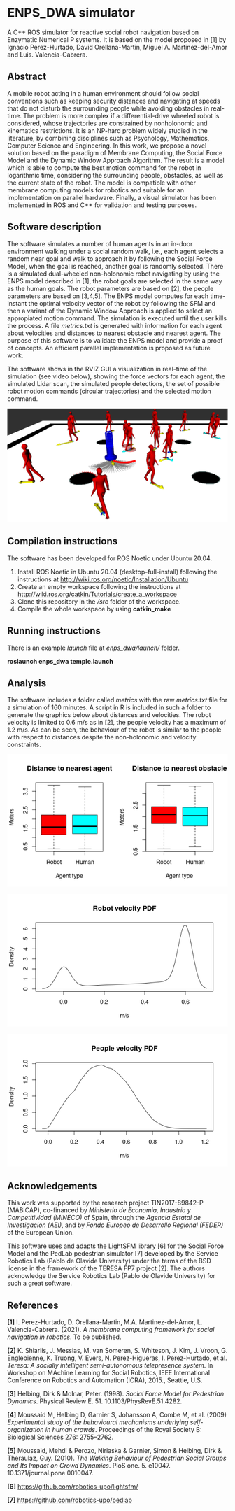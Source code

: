# ENPS_DWA simulator
A C++ ROS simulator for reactive social robot navigation based on Enzymatic Numerical P systems.
It is based on the model proposed in [1] by Ignacio Perez-Hurtado, David Orellana-Martin, Miguel A. Martinez-del-Amor and Luis. Valencia-Cabrera.

## Abstract

A mobile robot acting in a human environment should follow social conventions such as keeping security distances and navigating at speeds that do not disturb the surrounding people while avoiding obstacles in real-time. The problem is more complex if a differential-drive wheeled robot is considered, whose trajectories are constrained by nonholonomic and kinematics restrictions. It is an NP-hard problem  widely studied in the literature, by combining disciplines such as Psychology, Mathematics, Computer Science and Engineering. In this work, we propose a novel solution based on the paradigm of Membrane Computing, the Social Force Model and the Dynamic Window Approach Algorithm. The result is a model which is able to compute the best motion command for the robot in logarithmic time, considering the surrounding people, obstacles, as well as the current state of the robot. The model is compatible with other membrane computing models for robotics and suitable for an implementation on parallel hardware. Finally, a visual simulator has been implemented in ROS and C++ for validation and testing purposes.

## Software description

The software simulates a number of human agents in an in-door environment walking under a social random walk, i.e., each agent selects a random near goal and walk to approach it by following the Social Force Model, when the goal is reached, another goal is randomly selected. There is a simulated dual-wheeled non-holonomic robot navigating by using the ENPS model described in [1], the robot goals are selected in the same way as the human goals. The robot parameters are based on [2], the people parameters are based on [3,4,5]. The ENPS model computes for each time-instant the optimal velocity vector of the robot by following the SFM and then a variant of the Dynamic Window Approach is applied to select an appropiated motion command. The simulation is executed until the user kills the process. A file *metrics.txt* is generated with information for each agent about velocities and distances to nearest obstacle and nearest agent. The purpose of this software is to validate the ENPS model and provide a proof of concepts. An efficient parallel implementation is proposed as future work.

The software shows in the RVIZ GUI a visualization in real-time of the simulation (see video below), showing the force vectors for each agent, the simulated Lidar scan, the simulated people detections, the set of possible robot motion commands (circular trajectories) and the selected motion command.


[![Simulator video](images/screenshot.png)](https://youtu.be/qyci-ZW7LEE "Simulator video")


## Compilation instructions

The software has been developed for ROS Noetic under Ubuntu 20.04.

1. Install ROS Noetic in Ubuntu 20.04 (desktop-full-install) following the instructions at http://wiki.ros.org/noetic/Installation/Ubuntu
2. Create an empty workspace following the instructions at http://wiki.ros.org/catkin/Tutorials/create_a_workspace
3. Clone this repository in the */src* folder of the workspace.
4. Compile the whole workspace by using **catkin_make**


## Running instructions
There is an example *launch* file at *enps_dwa/launch/* folder.

**roslaunch enps_dwa temple.launch**


## Analysis

The software includes a folder called *metrics* with the raw *metrics.txt* file for a simulation of 160 minutes. A script in R is included in such a folder to generate  the graphics below about distances and velocities. The robot velocity is limited to 0.6 m/s as in [2], the people velocity has a maximum of 1.2 m/s. As can be seen, the behaviour of the robot is similar to the people with respect to distances despite the non-holonomic and velocity constraints. 

![distances](metrics/distances.png)

![robot_velocity](metrics/robot_velocity.png)

![people_velocity](metrics/people_velocity.png)


## Acknowledgements

This work was supported by the research project TIN2017-89842-P (MABICAP), co-financed by *Ministerio de Economia, Industria y Competitividad (MINECO)* of Spain, through the *Agencia Estatal de Investigacion (AEI)*, and by *Fondo Europeo de Desarrollo Regional (FEDER)* of the European Union.

This software uses and adapts the LightSFM library [6] for the Social Force Model and the PedLab pedestrian simulator [7] developed by the Service Robotics Lab (Pablo de Olavide University) under the terms of the BSD license in the framework of the TERESA FP7 project [2]. The authors acknowledge the Service Robotics Lab (Pablo de Olavide University) for such a great software.


## References


**[1]** I. Perez-Hurtado, D. Orellana-Martin, M.A. Martinez-del-Amor, L. Valencia-Cabrera. (2021). *A membrane computing framework for social navigation in robotics*. To be published.

**[2]**  K. Shiarlis, J. Messias, M. van Someren, S. Whiteson, J. Kim, J. Vroon, G. Englebienne, K. Truong, V. Evers, N. Perez-Higueras, I. Perez-Hurtado, et al. *Teresa: A socially intelligent semi-autonomous telepresence system*. In Workshop on MAchine Learning for Social Robotics, IEEE International Conference on Robotics and Automation (ICRA), 2015., Seattle, U.S. 

**[3]** Helbing, Dirk & Molnar, Peter. (1998). *Social Force Model for Pedestrian Dynamics*. Physical Review E. 51. 10.1103/PhysRevE.51.4282. 

**[4]** Moussaid M, Helbing D, Garnier S, Johansson A, Combe M, et al. (2009) *Experimental study of the behavioural mechanisms underlying self-organization in human crowds*. Proceedings of the Royal Society B: Biological Sciences 276: 2755–2762.

**[5]** Moussaid, Mehdi & Perozo, Niriaska & Garnier, Simon & Helbing, Dirk & Theraulaz, Guy. (2010). *The Walking Behaviour of Pedestrian Social Groups and Its Impact on Crowd Dynamics*. PloS one. 5. e10047. 10.1371/journal.pone.0010047. 

**[6]** https://github.com/robotics-upo/lightsfm/

**[7]** https://github.com/robotics-upo/pedlab


